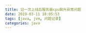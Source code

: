 ```yaml
---
title: 记一次上线后服务器cpu飙升异常问题
date: 2019-03-11 18:05:53
tags: [java, jvm, 问题记录]
categories: java
---
```

